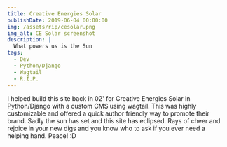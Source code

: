 ```yaml
---
title: Creative Energies Solar
publishDate: 2019-06-04 00:00:00
img: /assets/rip/cesolar.png
img_alt: CE Solar screenshot
description: |
  What powers us is the Sun
tags:
  - Dev
  - Python/Django
  - Wagtail
  - R.I.P.
---
```


I helped build this site back in 02' for Creative Energies Solar in Python/Django with a custom CMS using wagtail. This was highly customizable and offered a quick author friendly way to promote their brand. Sadly the sun has set and this site has eclipsed. Rays of cheer and rejoice in your new digs and you know who to ask if you ever need a helping hand. Peace! :D